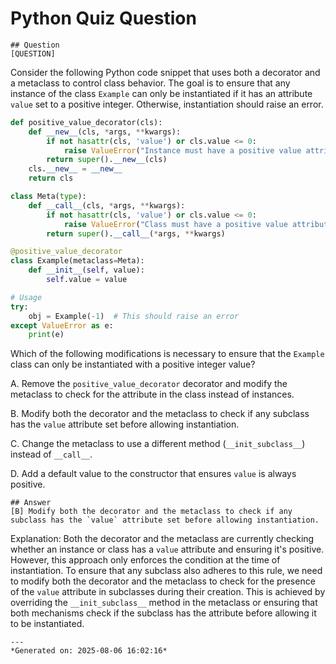 # Python Quiz Question
    
    ## Question
    [QUESTION]
Consider the following Python code snippet that uses both a decorator and a metaclass to control class behavior. The goal is to ensure that any instance of the class `Example` can only be instantiated if it has an attribute `value` set to a positive integer. Otherwise, instantiation should raise an error.

```python
def positive_value_decorator(cls):
    def __new__(cls, *args, **kwargs):
        if not hasattr(cls, 'value') or cls.value <= 0:
            raise ValueError("Instance must have a positive value attribute")
        return super().__new__(cls)
    cls.__new__ = __new__
    return cls

class Meta(type):
    def __call__(cls, *args, **kwargs):
        if not hasattr(cls, 'value') or cls.value <= 0:
            raise ValueError("Class must have a positive value attribute")
        return super().__call__(*args, **kwargs)

@positive_value_decorator
class Example(metaclass=Meta):
    def __init__(self, value):
        self.value = value

# Usage
try:
    obj = Example(-1)  # This should raise an error
except ValueError as e:
    print(e)
```

Which of the following modifications is necessary to ensure that the `Example` class can only be instantiated with a positive integer value?

A. Remove the `positive_value_decorator` decorator and modify the metaclass to check for the attribute in the class instead of instances.

B. Modify both the decorator and the metaclass to check if any subclass has the `value` attribute set before allowing instantiation.

C. Change the metaclass to use a different method (`__init_subclass__`) instead of `__call__`.

D. Add a default value to the constructor that ensures `value` is always positive.
    
    ## Answer
    [B] Modify both the decorator and the metaclass to check if any subclass has the `value` attribute set before allowing instantiation.

Explanation: Both the decorator and the metaclass are currently checking whether an instance or class has a `value` attribute and ensuring it's positive. However, this approach only enforces the condition at the time of instantiation. To ensure that any subclass also adheres to this rule, we need to modify both the decorator and the metaclass to check for the presence of the `value` attribute in subclasses during their creation. This is achieved by overriding the `__init_subclass__` method in the metaclass or ensuring that both mechanisms check if the subclass has the attribute before allowing it to be instantiated.
    
    ---
    *Generated on: 2025-08-06 16:02:16*
    